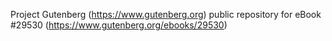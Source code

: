 Project Gutenberg (https://www.gutenberg.org) public repository for eBook #29530 (https://www.gutenberg.org/ebooks/29530)
